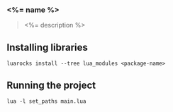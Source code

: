 ### <%= name %>

> <%= description %>

## Installing libraries

`luarocks install --tree lua_modules <package-name>`

## Running the project

`lua -l set_paths main.lua`
